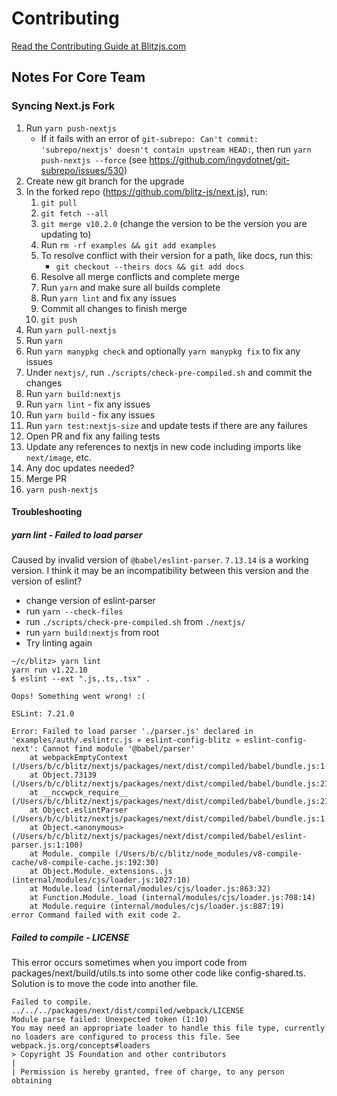 # Contributing

[Read the Contributing Guide at Blitzjs.com](https://blitzjs.com/docs/contributing)

## Notes For Core Team

### Syncing Next.js Fork

1. Run `yarn push-nextjs`
   - If it fails with an error of `git-subrepo: Can't commit: 'subrepo/nextjs' doesn't contain upstream HEAD:`, then run `yarn push-nextjs --force` (see https://github.com/ingydotnet/git-subrepo/issues/530)
2. Create new git branch for the upgrade
3. In the forked repo (https://github.com/blitz-js/next.js), run:
   1. `git pull`
   2. `git fetch --all`
   3. `git merge v10.2.0` (change the version to be the version you are updating to)
   4. Run `rm -rf examples && git add examples`
   5. To resolve conflict with their version for a path, like docs, run this:
      - `git checkout --theirs docs && git add docs`
   6. Resolve all merge conflicts and complete merge
   7. Run `yarn` and make sure all builds complete
   8. Run `yarn lint` and fix any issues
   9. Commit all changes to finish merge
   10. `git push`
4. Run `yarn pull-nextjs`
5. Run `yarn`
6. Run `yarn manypkg check` and optionally `yarn manypkg fix` to fix any issues
7. Under `nextjs/`, run `./scripts/check-pre-compiled.sh` and commit the changes
8. Run `yarn build:nextjs`
9. Run `yarn lint` - fix any issues
10. Run `yarn build` - fix any issues
11. Run `yarn test:nextjs-size` and update tests if there are any failures
12. Open PR and fix any failing tests
13. Update any references to nextjs in new code including imports like `next/image`, etc.
14. Any doc updates needed?
15. Merge PR
16. `yarn push-nextjs`

#### Troubleshooting

##### yarn lint - Failed to load parser

Caused by invalid version of `@babel/eslint-parser`. `7.13.14` is a working version. I think it may be an incompatibility between this version and the version of eslint?

- change version of eslint-parser
- run `yarn --check-files`
- run `./scripts/check-pre-compiled.sh` from `./nextjs/`
- run `yarn build:nextjs` from root
- Try linting again

```
~/c/blitz> yarn lint
yarn run v1.22.10
$ eslint --ext ".js,.ts,.tsx" .

Oops! Something went wrong! :(

ESLint: 7.21.0

Error: Failed to load parser './parser.js' declared in 'examples/auth/.eslintrc.js » eslint-config-blitz » eslint-config-next': Cannot find module '@babel/parser'
    at webpackEmptyContext (/Users/b/c/blitz/nextjs/packages/next/dist/compiled/babel/bundle.js:1:33258)
    at Object.73139 (/Users/b/c/blitz/nextjs/packages/next/dist/compiled/babel/bundle.js:2194:783181)
    at __nccwpck_require__ (/Users/b/c/blitz/nextjs/packages/next/dist/compiled/babel/bundle.js:2194:1065271)
    at Object.eslintParser (/Users/b/c/blitz/nextjs/packages/next/dist/compiled/babel/bundle.js:1:43676)
    at Object.<anonymous> (/Users/b/c/blitz/nextjs/packages/next/dist/compiled/babel/eslint-parser.js:1:100)
    at Module._compile (/Users/b/c/blitz/node_modules/v8-compile-cache/v8-compile-cache.js:192:30)
    at Object.Module._extensions..js (internal/modules/cjs/loader.js:1027:10)
    at Module.load (internal/modules/cjs/loader.js:863:32)
    at Function.Module._load (internal/modules/cjs/loader.js:708:14)
    at Module.require (internal/modules/cjs/loader.js:887:19)
error Command failed with exit code 2.
```

##### Failed to compile - LICENSE

This error occurs sometimes when you import code from packages/next/build/utils.ts into some other code like config-shared.ts. Solution is to move the code into another file.

```
Failed to compile.
../../../packages/next/dist/compiled/webpack/LICENSE
Module parse failed: Unexpected token (1:10)
You may need an appropriate loader to handle this file type, currently no loaders are configured to process this file. See webpack.js.org/concepts#loaders
> Copyright JS Foundation and other contributors
|
| Permission is hereby granted, free of charge, to any person obtaining
```
